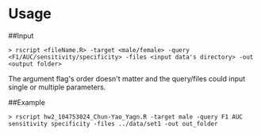 # Usage

##Input
```
> rscript <fileName.R> -target <male/female> -query <F1/AUC/sensitivity/specificity> -files <input data's directory> -out <output folder>
```

The argument flag's order doesn't matter and the query/files could input single or multiple parameters.

##Example
```
> rscript hw2_104753024_Chun-Yao_Yagn.R -target male -query F1 AUC sensitivity specificity -files ../data/set1 -out out_folder
```

